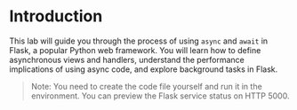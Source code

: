 # Introduction

This lab will guide you through the process of using `async` and `await` in Flask, a popular Python web framework. You will learn how to define asynchronous views and handlers, understand the performance implications of using async code, and explore background tasks in Flask.

> Note: You need to create the code file yourself and run it in the environment. You can preview the Flask service status on HTTP 5000.
